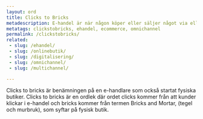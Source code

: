 ```yaml
---
layout: ord
title: Clicks to Bricks
metadescription: E-handel är när någon köper eller säljer något via eller med hjälp av digitala kanaler.
metatags: clickstobricks, ehandel, ecommerce, omnichannel
permalink: /clickstobricks/
related:
 - slug: /ehandel/
 - slug: /onlinebutik/
 - slug: /digitalisering/
 - slug: /omnichannel/
 - slug: /multichannel/

---
```


Clicks to bricks är benämningen på en e-handlare som också startat fysiska butiker. Clicks to bricks är en ordlek där ordet clicks kommer från att kunder klickar i e-handel och bricks kommer från termen Bricks and Mortar, (tegel och murbruk), som syftar på fysisk butik.